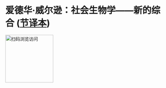 # 爱德华·威尔逊：社会生物学——新的综合 ([节译本](https://share.choong.net/eBooks/eo/))

<img src="https://share.choong.net/eBooks/eo/Quick-QR.png?raw=true" title="扫码浏览访问" height="150px" width="150px" style="box-sizing: content-box; border-style: none; max-width: 100%; background-color: transparent; vertical-align: text-bottom;">


